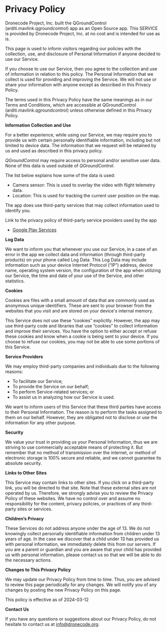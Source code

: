 # Privacy Policy

Dronecode Project, Inc. built the QGroundControl (arditi.mavlink.qgroundcontrol) app as an Open Source app. This SERVICE is provided by Dronecode Project, Inc. at no cost and is intended for use as is.

This page is used to inform visitors regarding our policies with the collection, use, and disclosure of Personal Information if anyone decided to use our Service.

If you choose to use our Service, then you agree to the collection and use of information in relation to this policy. The Personal Information that we collect is used for providing and improving the Service. We will not use or share your information with anyone except as described in this Privacy Policy.

The terms used in this Privacy Policy have the same meanings as in our Terms and Conditions, which are accessible at QGroundControl (arditi.mavlink.qgroundcontrol) unless otherwise defined in this Privacy Policy.

**Information Collection and Use**

For a better experience, while using our Service, we may require you to provide us with certain personally identifiable information, including but not limited to device data. The information that we request will be retained by us and used as described in this privacy policy.

_QGroundControl_ may require access to personal and/or sensitive user data. None of this data is used outside of _QGroundControl_.

The list below explains how some of the data is used:

- Camera sensor: This is used to overlay the video with flight telemetry data.
- Location: This is used for tracking the current user position on the map.

The app does use third-party services that may collect information used to identify you.

Link to the privacy policy of third-party service providers used by the app

- [Google Play Services](https://www.google.com/policies/privacy/)

**Log Data**

We want to inform you that whenever you use our Service, in a case of an error in the app we collect data and information (through third-party products) on your phone called Log Data. This Log Data may include information such as your device Internet Protocol (“IP”) address, device name, operating system version, the configuration of the app when utilizing our Service, the time and date of your use of the Service, and other statistics.

**Cookies**

Cookies are files with a small amount of data that are commonly used as anonymous unique identifiers. These are sent to your browser from the websites that you visit and are stored on your device's internal memory.

This Service does not use these “cookies” explicitly. However, the app may use third-party code and libraries that use “cookies” to collect information and improve their services. You have the option to either accept or refuse these cookies and know when a cookie is being sent to your device. If you choose to refuse our cookies, you may not be able to use some portions of this Service.

**Service Providers**

We may employ third-party companies and individuals due to the following reasons:

- To facilitate our Service;
- To provide the Service on our behalf;
- To perform Service-related services; or
- To assist us in analyzing how our Service is used.

We want to inform users of this Service that these third parties have access to their Personal Information. The reason is to perform the tasks assigned to them on our behalf. However, they are obligated not to disclose or use the information for any other purpose.

**Security**

We value your trust in providing us your Personal Information, thus we are striving to use commercially acceptable means of protecting it. But remember that no method of transmission over the internet, or method of electronic storage is 100% secure and reliable, and we cannot guarantee its absolute security.

**Links to Other Sites**

This Service may contain links to other sites. If you click on a third-party link, you will be directed to that site. Note that these external sites are not operated by us. Therefore, we strongly advise you to review the Privacy Policy of these websites. We have no control over and assume no responsibility for the content, privacy policies, or practices of any third-party sites or services.

**Children’s Privacy**

These Services do not address anyone under the age of 13. We do not knowingly collect personally identifiable information from children under 13 years of age. In the case we discover that a child under 13 has provided us with personal information, we immediately delete this from our servers. If you are a parent or guardian and you are aware that your child has provided us with personal information, please contact us so that we will be able to do the necessary actions.

**Changes to This Privacy Policy**

We may update our Privacy Policy from time to time. Thus, you are advised to review this page periodically for any changes. We will notify you of any changes by posting the new Privacy Policy on this page.

This policy is effective as of 2024-03-12

**Contact Us**

If you have any questions or suggestions about our Privacy Policy, do not hesitate to contact us at info@dronecode.org.
